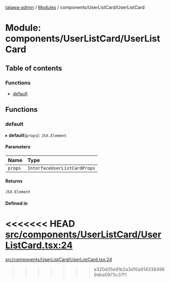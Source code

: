 [talawa-admin](../README.md) / [Modules](../modules.md) / components/UserListCard/UserListCard

# Module: components/UserListCard/UserListCard

## Table of contents

### Functions

- [default](components_UserListCard_UserListCard.md#default)

## Functions

### default

▸ **default**(`props`): `JSX.Element`

#### Parameters

| Name | Type |
| :------ | :------ |
| `props` | `InterfaceUserListCardProps` |

#### Returns

`JSX.Element`

#### Defined in

<<<<<<< HEAD
[src/components/UserListCard/UserListCard.tsx:24](https://github.com/PalisadoesFoundation/talawa-admin/blob/12d9229/src/components/UserListCard/UserListCard.tsx#L24)
=======
[src/components/UserListCard/UserListCard.tsx:24](https://github.com/PalisadoesFoundation/talawa-admin/blob/b619a0d/src/components/UserListCard/UserListCard.tsx#L24)
>>>>>>> a320d35e91b2a3d10a9143384969dba0973c37f1
